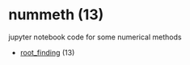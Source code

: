 # nummeth (13)
jupyter notebook code for some numerical methods

+ [root_finding](root_finding/README.md) (13)
